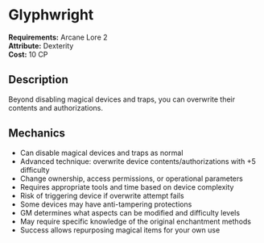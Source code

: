 # Glyphwright

**Requirements:** Arcane Lore 2  
**Attribute:** Dexterity  
**Cost:** 10 CP  

## Description
Beyond disabling magical devices and traps, you can overwrite their contents and authorizations.

## Mechanics
- Can disable magical devices and traps as normal
- Advanced technique: overwrite device contents/authorizations with +5 difficulty
- Change ownership, access permissions, or operational parameters
- Requires appropriate tools and time based on device complexity
- Risk of triggering device if overwrite attempt fails
- Some devices may have anti-tampering protections
- GM determines what aspects can be modified and difficulty levels
- May require specific knowledge of the original enchantment methods
- Success allows repurposing magical items for your own use